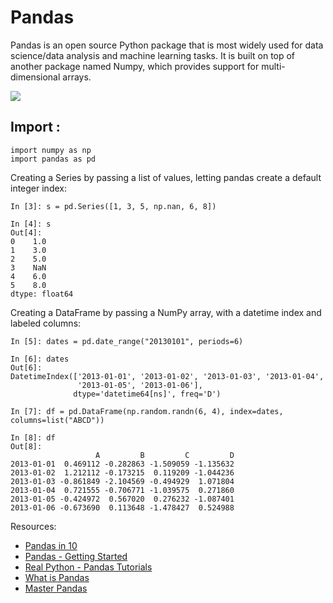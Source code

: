 # Pandas 
Pandas is an open source Python package that is most widely used for data science/data analysis and machine learning tasks. It is built on top of another package named Numpy, which provides support for multi-dimensional arrays.


![](pandas.png)

## Import :

```
import numpy as np
import pandas as pd

```

Creating a Series by passing a list of values, letting pandas create a default integer index:

```
In [3]: s = pd.Series([1, 3, 5, np.nan, 6, 8])

In [4]: s
Out[4]: 
0    1.0
1    3.0
2    5.0
3    NaN
4    6.0
5    8.0
dtype: float64

```

Creating a DataFrame by passing a NumPy array, with a datetime index and labeled columns:
```
In [5]: dates = pd.date_range("20130101", periods=6)

In [6]: dates
Out[6]: 
DatetimeIndex(['2013-01-01', '2013-01-02', '2013-01-03', '2013-01-04',
               '2013-01-05', '2013-01-06'],
              dtype='datetime64[ns]', freq='D')

In [7]: df = pd.DataFrame(np.random.randn(6, 4), index=dates, columns=list("ABCD"))

In [8]: df
Out[8]: 
                   A         B         C         D
2013-01-01  0.469112 -0.282863 -1.509059 -1.135632
2013-01-02  1.212112 -0.173215  0.119209 -1.044236
2013-01-03 -0.861849 -2.104569 -0.494929  1.071804
2013-01-04  0.721555 -0.706771 -1.039575  0.271860
2013-01-05 -0.424972  0.567020  0.276232 -1.087401
2013-01-06 -0.673690  0.113648 -1.478427  0.524988

```
Resources:
* [Pandas in 10](https://pandas.pydata.org/pandas-docs/stable/user_guide/10min.html)
* [Pandas - Getting Started](https://pandas.pydata.org/pandas-docs/stable/getting_started/intro_tutorials/index.html)
* [Real Python - Pandas Tutorials](https://realpython.com/learning-paths/pandas-data-science/)
* [What is Pandas](https://www.youtube.com/watch?v=dcqPhpY7tWk&t=391s)
* [Master Pandas](https://towardsdatascience.com/be-a-more-efficient-data-scientist-today-master-pandas-with-this-guide-ea362d27386)